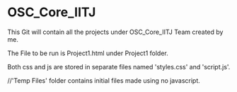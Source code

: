 # OSC_Core_IITJ

This Git will contain all the projects under OSC_Core_IITJ Team created by me.

The File to be run is Project1.html under Project1 folder.

Both css and js are stored in separate files named 'styles.css' and 'script.js'.

//'Temp Files' folder contains initial files made using no javascript.
